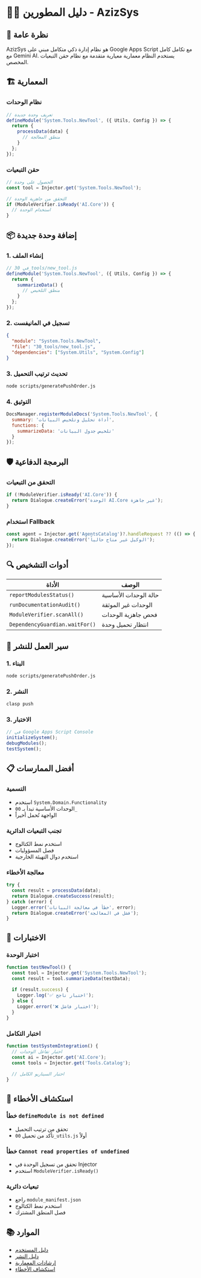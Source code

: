# 👨‍💻 دليل المطورين - AzizSys

## 🚀 نظرة عامة

AzizSys هو نظام إدارة ذكي متكامل مبني على Google Apps Script مع تكامل كامل مع Gemini AI. يستخدم النظام معمارية معيارية متقدمة مع نظام حقن التبعيات المخصص.

## 🏗️ المعمارية

### نظام الوحدات
```javascript
// تعريف وحدة جديدة
defineModule('System.Tools.NewTool', ({ Utils, Config }) => {
  return {
    processData(data) {
      // منطق المعالجة
    }
  };
});
```

### حقن التبعيات
```javascript
// الحصول على وحدة
const tool = Injector.get('System.Tools.NewTool');

// التحقق من جاهزية الوحدة
if (ModuleVerifier.isReady('AI.Core')) {
  // استخدام الوحدة
}
```

## 📦 إضافة وحدة جديدة

### 1. إنشاء الملف
```javascript
// في 30_tools/new_tool.js
defineModule('System.Tools.NewTool', ({ Utils, Config }) => {
  return {
    summarizeData() {
      // منطق التلخيص
    }
  };
});
```

### 2. تسجيل في المانيفست
```json
{
  "module": "System.Tools.NewTool",
  "file": "30_tools/new_tool.js",
  "dependencies": ["System.Utils", "System.Config"]
}
```

### 3. تحديث ترتيب التحميل
```bash
node scripts/generatePushOrder.js
```

### 4. التوثيق
```javascript
DocsManager.registerModuleDocs('System.Tools.NewTool', {
  summary: 'أداة تحليل وتلخيص البيانات',
  functions: {
    summarizeData: 'تلخيص جدول البيانات'
  }
});
```

## 🛡️ البرمجة الدفاعية

### التحقق من التبعيات
```javascript
if (!ModuleVerifier.isReady('AI.Core')) {
  return Dialogue.createError('الوحدة AI.Core غير جاهزة');
}
```

### استخدام Fallback
```javascript
const agent = Injector.get('AgentsCatalog')?.handleRequest ?? (() => {
  return Dialogue.createError('الوكيل غير متاح حالياً');
});
```

## 🔍 أدوات التشخيص

| الأداة | الوصف |
|-------|--------|
| `reportModulesStatus()` | حالة الوحدات الأساسية |
| `runDocumentationAudit()` | الوحدات غير الموثقة |
| `ModuleVerifier.scanAll()` | فحص جاهزية الوحدات |
| `DependencyGuardian.waitFor()` | انتظار تحميل وحدة |

## 🔄 سير العمل للنشر

### 1. البناء
```bash
node scripts/generatePushOrder.js
```

### 2. النشر
```bash
clasp push
```

### 3. الاختبار
```javascript
// في Google Apps Script Console
initializeSystem();
debugModules();
testSystem();
```

## 📋 أفضل الممارسات

### التسمية
- استخدم `System.Domain.Functionality`
- الوحدات الأساسية تبدأ بـ `00_`
- الواجهة تُحمل أخيراً

### تجنب التبعيات الدائرية
- استخدم نمط الكتالوج
- فصل المسؤوليات
- استخدم دوال التهيئة الخارجية

### معالجة الأخطاء
```javascript
try {
  const result = processData(data);
  return Dialogue.createSuccess(result);
} catch (error) {
  Logger.error('خطأ في معالجة البيانات', error);
  return Dialogue.createError('فشل في المعالجة');
}
```

## 🧪 الاختبارات

### اختبار الوحدة
```javascript
function testNewTool() {
  const tool = Injector.get('System.Tools.NewTool');
  const result = tool.summarizeData(testData);
  
  if (result.success) {
    Logger.log('✅ اختبار ناجح');
  } else {
    Logger.error('❌ اختبار فاشل');
  }
}
```

### اختبار التكامل
```javascript
function testSystemIntegration() {
  // اختبار تفاعل الوحدات
  const ai = Injector.get('AI.Core');
  const tools = Injector.get('Tools.Catalog');
  
  // اختبار السيناريو الكامل
}
```

## 🔧 استكشاف الأخطاء

### خطأ `defineModule is not defined`
- تحقق من ترتيب التحميل
- تأكد من تحميل `00_utils.js` أولاً

### خطأ `Cannot read properties of undefined`
- تحقق من تسجيل الوحدة في Injector
- استخدم `ModuleVerifier.isReady()`

### تبعيات دائرية
- راجع `module_manifest.json`
- استخدم نمط الكتالوج
- فصل المنطق المشترك

## 📚 الموارد

- [دليل المستخدم](./USER_MANUAL.md)
- [دليل النشر](./DEPLOYMENT_GUIDE.md)
- [إرشادات المعمارية](./ARCHITECTURE_GUIDELINES.md)
- [استكشاف الأخطاء](./TROUBLESHOOTING.md)